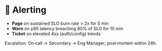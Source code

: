 # 🔔 Alerting

- **Page** on sustained SLO burn rate > 2x for 5 min
- **Warn** on p95 latency breaching 80% of SLO for 10 min
- **Ticket** on elevated 4xx (auth/config) trends

Escalation: On‑call → Secondary → Eng Manager; post‑mortem within 24h.
